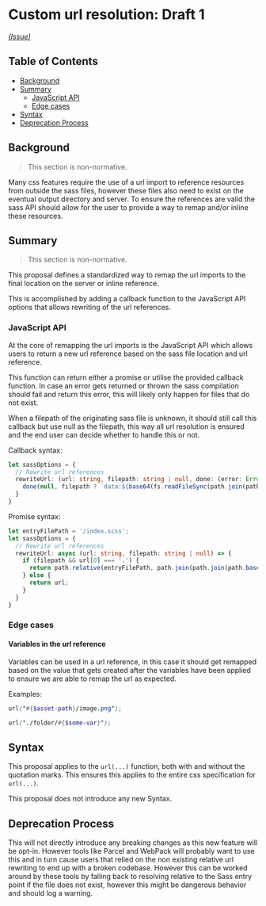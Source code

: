 # Custom url resolution: Draft 1

_[(Issue)](https://github.com/sass/sass/issues/2535)_

## Table of Contents

- [Background](#background)
- [Summary](#summary)
  - [JavaScript API](#javaScript-api)
  - [Edge cases](#edge-cases)
- [Syntax](#syntax)
- [Deprecation Process](#deprecation-process)

## Background

> This section is non-normative.

Many css features require the use of a url import to reference resources from outside the sass files, however these files also need to exist on the eventual output directory and server. To ensure the references are valid the sass API should allow for the user to provide a way to remap and/or inline these resources.

## Summary

> This section is non-normative.

This proposal defines a standardized way to remap the url imports to the final location on the server or inline reference.

This is accomplished by adding a callback function to the JavaScript API options that allows rewriting of the url references.

### JavaScript API

At the core of remapping the url imports is the JavaScript API which allows users to return a new url reference based on the sass file location and url reference.

This function can return either a promise or utilise the provided callback function. In case an error gets returned or thrown the sass compilation should fail and return this error, this will likely only happen for files that do not exist.

When a filepath of the originating sass file is unknown, it should still call this callback but use null as the filepath, this way all url resolution is ensured and the end user can decide whether to handle this or not.

Callback syntax:

```TypeScript
let sassOptions = {
  // Rewrite url references
  rewriteUrl: (url: string, filepath: string | null, done: (error: Error, newUrl: string) => void) => {
    done(null, filepath ? `data:${base64(fs.readFileSync(path.join(path.basename(filepath), url)))}` : url);
  }
}
```

Promise syntax:

```TypeScript
let entryFilePath = '/index.scss';
let sassOptions = {
  // Rewrite url references
  rewriteUrl: async (url: string, filepath: string | null) => {
    if (filepath && url[0] === '.') {
      return path.relative(entryFilePath, path.join(path.join(path.basename(filepath), url)));
    } else {
      return url;
    }
  }
}
```

### Edge cases

#### Variables in the url reference

Variables can be used in a url reference, in this case it should get remapped based on the value that gets created after the variables have been applied to ensure we are able to remap the url as expected.

Examples:

```Scss
url("#{$asset-path}/image.png");
```

```Scss
url("./folder/#{$some-var}");
```

## Syntax

This proposal applies to the `url(...)` function, both with and without the quotation marks. This ensures this applies to the entire css specification for `url(...)`.

This proposal does not introduce any new Syntax.

## Deprecation Process

This will not directly introduce any breaking changes as this new feature will be opt-in. However tools like Parcel and WebPack will probably want to use this and in turn cause users that relied on the non existing relative url rewriting to end up with a broken codebase. However this can be worked around by these tools by falling back to resolving relative to the Sass entry point if the file does not exist, however this might be dangerous behavior and should log a warning.
